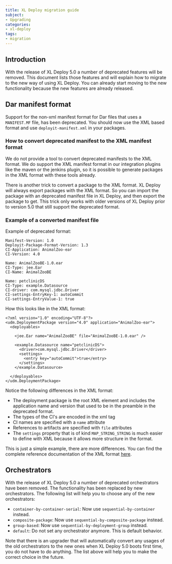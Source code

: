 ```yaml
---
title: XL Deploy migration guide
subject:
- Upgrading
categories:
- xl-deploy
tags:
- migration
---
```


## Introduction
With the release of XL Deploy 5.0 a number of deprecated features will be removed. This document lists those features and will explain how to migrate to the new way of using XL Deploy. You can already start moving to the new functionality because the new features are already released.

## Dar manifest format
Support for the non-xml manifest format for Dar files that uses a `MANIFEST.MF` file, has been deprecated. You should now use the XML based format and use `deployit-manifest.xml` in your packages.

### How to convert deprecated manifest to the XML manifest format
We do not provide a tool to convert deprecated manifests to the XML format. We do support the XML manifest format in our integration plugins like the maven or the jenkins plugin, so it is possible to generate packages in the XML format with these tools already.

There is another trick to convert a package to the XML format. XL Deploy will always export packages with the XML format. So you can import the package with an deprecated manifest file in XL Deploy, and then export the package to get. This trick only works with older versions of XL Deploy prior to version 5.0 that still support the deprecated format.

### Example of a converted manifest file

Example of deprecated format:

    Manifest-Version: 1.0
    Deployit-Package-Format-Version: 1.3
    CI-Application: AnimalZoo-ear
    CI-Version: 4.0

    Name: AnimalZooBE-1.0.ear
    CI-Type: jee.Ear
    CI-Name: AnimalZooBE

    Name: petclinicDS
    CI-Type: example.Datasource
    CI-driver: com.mysql.jdbc.Driver
    CI-settings-EntryKey-1: autoCommit
    CI-settings-EntryValue-1: true

How this looks like in the XML format:

    <?xml version="1.0" encoding="UTF-8"?>
    <udm.DeploymentPackage version="4.0" application="AnimalZoo-ear">
      <deployables>

        <jee.Ear name="AnimalZooBE" file="AnimalZooBE-1.0.ear" />

        <example.Datasource name="petclinicDS">
          <driver>com.mysql.jdbc.Driver</driver>
          <settings>
            <entry key="autoCommit">true</entry>
          </settings>
        </example.Datasource>

      </deployables>
    </udm.DeploymentPackage>

Notice the following differences in the XML format:
* The deployment package is the root XML element and includes the application name and version that used to be in the preamble in the deprecated format.
* The types of the CI's are encoded in the xml tag
* CI names are specified with a `name` attribute
* References to artifacts are specified with `file` attributes
* The `settings` property that is of kind `MAP_STRING_STRING` is much easier to define with XML because it allows more structure in the format.

This is just a simple example, there are more differences. You can find the complete reference documentation of the XML format [here](xl-deploy/latest/packagingmanual.html).


## Orchestrators

With the release of XL Deploy 5.0 a number of deprecated orchestrators have been removed. The functionality has been replaced by new orchestrators. The following list will help you to choose any of the new orchestrators:

* `container-by-container-serial`: Now use `sequential-by-container` instead.
* `composite-package`: Now use `sequential-by-composite-package` instead.
* `group-based`: Now use `sequential-by-deployment-group` instead.
* `default`: Do not set any orchestrator anymore. This is default behavior.

Note that there is an upgrader that will automatically convert any usages of the old orchestrators to the new ones when XL Deploy 5.0 boots first time, you do not have to do anything. The list above will help you to make the correct choice in the future.
